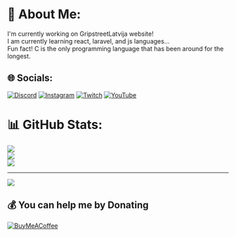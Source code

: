 # 💫 About Me:
I'm currently working on GripstreetLatvija website!<br>I am currently learning react, laravel, and js languages...<br>Fun fact! C is the only programming language that has been around for the longest.


## 🌐 Socials:
[![Discord](https://img.shields.io/badge/Discord-%237289DA.svg?logo=discord&logoColor=white)](https://discord.gg/kkarliskk#6171) [![Instagram](https://img.shields.io/badge/Instagram-%23E4405F.svg?logo=Instagram&logoColor=white)](https://instagram.com/kkarliskk) [![Twitch](https://img.shields.io/badge/Twitch-%239146FF.svg?logo=Twitch&logoColor=white)](https://twitch.tv/kkarliskk) [![YouTube](https://img.shields.io/badge/YouTube-%23FF0000.svg?logo=YouTube&logoColor=white)](https://youtube.com/@UCGrrVN-7UaegDkn5bcknp2Q) 

# 📊 GitHub Stats:
![](https://github-readme-stats.vercel.app/api?username=KkarliskK&theme=radical&hide_border=false&include_all_commits=false&count_private=true)<br/>
![](https://github-readme-streak-stats.herokuapp.com/?user=KkarliskK&theme=radical&hide_border=false)<br/>
![](https://github-readme-stats.vercel.app/api/top-langs/?username=KkarliskK&theme=radical&hide_border=false&include_all_commits=false&count_private=false&layout=compact)

---
[![](https://visitcount.itsvg.in/api?id=KkarliskK&icon=6&color=6)](https://visitcount.itsvg.in)

  ## 💰 You can help me by Donating
  [![BuyMeACoffee](https://img.shields.io/badge/Buy%20Me%20a%20Coffee-ffdd00?style=for-the-badge&logo=buy-me-a-coffee&logoColor=black)](https://buymeacoffee.com/KkarliskK) 

  
<!-- Proudly created with GPRM ( https://gprm.itsvg.in ) -->
